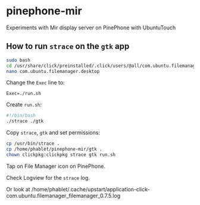 # pinephone-mir
Experiments with Mir display server on PinePhone with UbuntuTouch

## How to run `strace` on the `gtk` app

```bash
sudo bash
cd /usr/share/click/preinstalled/.click/users/@all/com.ubuntu.filemanager
nano com.ubuntu.filemanager.desktop 
```

Change the `Exec` line to:

```
Exec=./run.sh
```

Create `run.sh`:

```bash
#!/bin/bash
./strace ./gtk
```

Copy `strace`, `gtk` and set permissions:

```bash
cp /usr/bin/strace .
cp /home/phablet/pinephone-mir/gtk .
chown clickpkg:clickpkg strace gtk run.sh
```

Tap on File Manager icon on PinePhone.

Check Logview for the `strace` log.

Or look at /home/phablet/.cache/upstart/application-click-com.ubuntu.filemanager_filemanager_0.7.5.log
